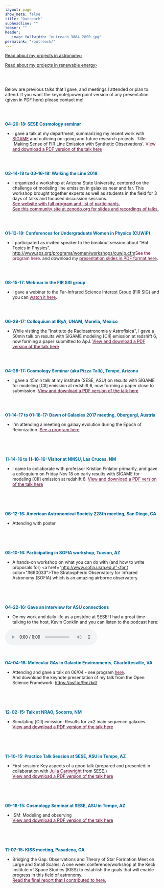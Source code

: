 ```yaml
---
layout: page
show_meta: false
title: "Outreach"
subheadline: ""
teaser: ""
header:
   image_fullwidth: "outreach_3884_2800.jpg"
permalink: "/outreach/"
---
```




<a class="radius button small" href="{{ site.url }}/research/astro/">Read about my projects in astronomy›</a>

<a class="radius button small" href="{{ site.url }}/research/renew/">Read about my projects in renewable energy›</a>


<br>
<br>

Below are previous talks that I gave, and meetings I attended or plan to attend. 
If you want the keynote/powerpoint version of any presentation (given in PDF here) please contact me!


<br>
<br>


<b style="color: #006699">04-20-18: SESE Cosmology seminar</b><br>
- I gave a talk at my department, summarizing my recent work with <a href="https://kpolsen.github.io/SIGAME_dev/"><font color="#660033">SÍGAME</font></a> and outlining on-going and future 
research projects. Title: 'Making Sense of FIR Line Emission with Synthetic Observations'. 
<a href="presentations/SESE_seminar_short_version.pdf"><font color="#660033">View and download a PDF version of the talk here</font></a>


<br>
<br>


<b style="color: #006699">03-14-18 to 03-16-18: Walking the Line 2018</b><br>
- I organized a workshop at Arizona State University, centered on the challenge of modeling line emission in galaxies near and far. This workshop brought together experts as well as students in the field for 3 days of talks and focused discussion sessions.<br> 
 <a href="https://walk2018.weebly.com/"><font color="#660033">See website with full program and list of participants.</font></a><br>
 <a href="https://zenodo.org/communities/walk2018/"><font color="#660033">See this community site at zenodo.org for slides and recordings of talks.</font></a>


<br>
<br>

<b style="color: #006699">01-13-18: Conferences for Undergraduate Women in Physics (CUWiP)</b><br>
- I participated as invited speaker to the breakout session about "Hot Topics in Physics".<br> 
 <a href="">http://www.aps.org/programs/women/workshops/cuwip.cfm<font color="#660033">See the program here.</font></a> and download my <a href="presentations/CUWiP/hot_topic_2018.pdf"><font color="#660033">presentation slides in PDF format here</font></a>.


<br>
<br>

<b style="color: #006699">08-15-17: Webinar in the FIR SIG group</b><br>
- I gave a webinar to the Far-Infrared Science Interest Group (FIR SIG) and you can 
 <a href="https://www.cfa.harvard.edu/~mmacgreg/FIR_SIG/seminars.html"><font color="#660033">watch it here</font></a>.


<br>
<br>

<b style="color: #006699">06-29-17: Colloquium at IRyA, UNAM, Morelia, Mexico</b><br>
- While visiting the "Instituto de Radioastronomía y Astrofísica", I gave a 50min talk on results with SÍGAME modeling [CII] emission at redshift 6, now 
forming a paper submitted to ApJ.
<a href="presentations/[CII]_at_z_6_UNAM.pdf"><font color="#660033">View and download a PDF version of the talk here</font></a>


<br>
<br>


<b style="color: #006699">04-28-17: Cosmology Seminar (aka Pizza Talk), Tempe, Arizona</b><br>
- I gave a 45min talk at my institute (SESE, ASU) 
on results with SÍGAME for modeling [CII] emission at redshift 6, now 
forming a paper close to submission.
<a href="presentations/[CII]_at_z_6_SESE.pdf"><font color="#660033">View and download a PDF version of the talk here</font></a>


<br>
<br>

<b style="color: #006699">01-14-17 to 01-18-17: Dawn of Galaxies 2017 meeting, Obergurgl, Austria</b><br>
- I'm attending a meeting on galaxy evolution during the Epoch of Reionization.
<a href="http://dawnofgalaxies2017.at/index.php/program"><font color="#660033">See a program here</font></a>


<br>
<br>
<br>

<b style="color: #006699">11-14-16 to 11-18-16: Visitor at NMSU, Las Cruces, NM</b><br>
- I came to collaborate with professor Kristian Finlator primarily, and gave a colloquium on Friday Nov 18 
on early results with SÍGAME for modeling [CII] emission at redshift 6.
<a href="presentations/[CII]_at_z_6_NMSU.pdf"><font color="#660033">View and download a PDF version of the talk here</font></a>

<br>
<br>
<br>


<b style="color: #006699">06-12-16: American Astronomical Society 228th meeting, San Diego, CA</b><br>
- Attending with poster 

<br>
<br>
<br>

<b style="color: #006699">05-10-16: Participating in SOFIA workshop, Tucson, AZ</b><br>
- A hands-on workshop on what you can do with (and how to write proposals for) 
<a href="http://www.sofia.usra.edu/"<font color="#660033">The Stratospheric Observatory for Infrared Astronomy (SOFIA)</font></a>
which is an amazing airborne observatory. 

<br>
<br>
<br>

<b style="color: #006699">04-22-16: Gave an interview for ASU connections</b><br>
- On my work and daily life as a postdoc at SESE! I had a great time talking to the host, 
Kevin Conklin and you can listen to the podcast here: 

<audio controls>
  <!-- <source src="horse.ogg" type="audio/ogg"> -->
  <source src="presentations/Olsen_Conklin_2016.mp3" type="audio/mpeg">
  Your browser does not support the audio element.
</audio>
<!-- <a href="presentations/Olsen_Conklin_2016.mp3"><font color="#660033">Download mp3 file</font></a>. -->

<br>
<br>
<br>

<b style="color: #006699">04-04-16: Molecular GAs in Galactic Environments, Charlottesville, VA</b><br>
- Attending and gave a talk on 06/04 - see program 
<a href="https://science.nrao.edu/science/meetings/2016/molecular-gas-in-galactic-environments/program-schedule"><font color="#660033">here</font></a>.<br>
And download the keynote presentation of my talk from the Open Science Framework: 
<a href="https://www.sofia.usra.edu/"><font color="#660033">https://osf.io/9mzkd/</font></a>

<br>
<br>
<br>

<b style="color: #006699">12-02-15: Talk at NRAO, Socorro, NM</b><br>
- Simulating [CII] emission: Results for z=2 main sequence galaxies<br>
<a href="presentations/2015-12-02.pdf"><font color="#660033">View and download a PDF version of the talk here</font></a>

<br>
<br>
<br>

<b style="color: #006699">11-10-15: Practice Talk Session at SESE, ASU in Tempe, AZ</b><br>
- First session: Key aspects of a good talk (prepared and presented in collaboration with <a href="http://sese.asu.edu/people/julia-cartwright"><font color="#660033">Julia Cartwright</font></a> from SESE.)<br>
<a href="presentations/2015-11-10.pdf"><font color="#660033">View and download a PDF version of the talk here</font></a>

<br>
<br>
<br>

<b style="color: #006699">09-18-15: Cosmology Seminar at SESE, ASU in Tempe, AZ</b><br>
- ISM: Modeling and observing<br>
<a href="presentations/2015-09-18.pdf"><font color="#660033">View and download a PDF version of the talk here</font></a>

<br>
<br>
<br>

<b style="color: #006699">11-07-15: KISS meeting, Pasadena, CA</b><br>
- Bridging the Gap: Observations and Theory of Star Formation Meet on Large and Small Scales: A one week conference/workshop at the Keck Institute
of Space Studies (KISS) to establish the goals that will enable progress in this field of astronomy.  <br>
<a href="http://kiss.caltech.edu/new_website/programs/SF-FullDraft.v5c.pdf"><font color="#660033">Read the final report that I contributed to here.</font></a>
